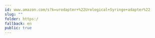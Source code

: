 ```yaml
---
id: www.amazon.com/s?k=urodapter+%22Urological+Syringe+adapter%22
slug: ""
folder: https:/
fallback: en
public: true
---
```

